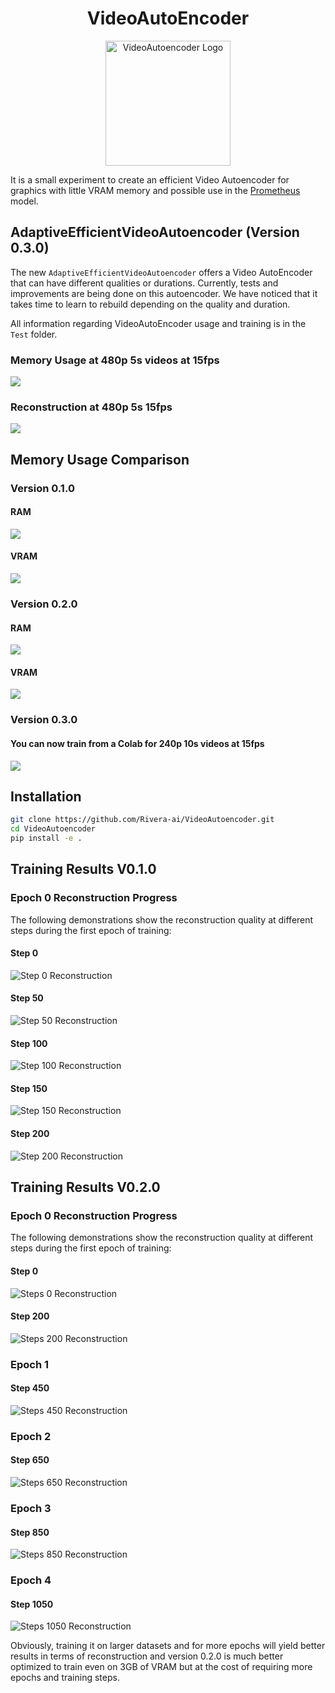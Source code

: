 <h1 align="center">VideoAutoEncoder</h1>

<div align="center">
  <img src="Image/logo.png" alt="VideoAutoencoder Logo" width="200"/>
</div>

It is a small experiment to create an efficient Video Autoencoder for graphics with little VRAM memory and possible use in the [Prometheus](https://github.com/Rivera-ai/Prometheus) model.

## AdaptiveEfficientVideoAutoencoder (Version 0.3.0)

The new `AdaptiveEfficientVideoAutoencoder` offers a Video AutoEncoder that can have different qualities or durations. Currently, tests and improvements are being done on this autoencoder. We have noticed that it takes time to learn to rebuild depending on the quality and duration.

All information regarding VideoAutoEncoder usage and training is in the `Test` folder.

### Memory Usage at 480p 5s videos at 15fps
![](Image/480.png)

### Reconstruction at 480p 5s 15fps
![](videos/recon_video_480p_60.gif)

## Memory Usage Comparison

### Version 0.1.0
#### RAM
![](Image/RAM.png)

#### VRAM
![](Image/VRAM.png)

### Version 0.2.0
#### RAM
![](Image/RAM2.png)

#### VRAM
![](Image/VRAM2.png)

### Version 0.3.0
#### You can now train from a Colab for 240p 10s videos at 15fps
![](Image/colab.PNG)

## Installation
```bash
git clone https://github.com/Rivera-ai/VideoAutoencoder.git
cd VideoAutoencoder
pip install -e .
```

## Training Results V0.1.0   

### Epoch 0 Reconstruction Progress
The following demonstrations show the reconstruction quality at different steps during the first epoch of training:

#### Step 0
![Step 0 Reconstruction](videos/step0_epoch_.gif)

#### Step 50
![Step 50 Reconstruction](videos/step50_epoch_.gif)

#### Step 100
![Step 100 Reconstruction](videos/step100_epoch_.gif)

#### Step 150
![Step 150 Reconstruction](videos/step150_epoch_.gif)

#### Step 200
![Step 200 Reconstruction](videos/step200_epoch_.gif)

## Training Results V0.2.0   

### Epoch 0 Reconstruction Progress
The following demonstrations show the reconstruction quality at different steps during the first epoch of training:

#### Step 0
![Steps 0 Reconstruction](videos/step0_epoch_0.gif)

#### Step 200
![Steps 200 Reconstruction](videos/step200_epoch_0.gif)

### Epoch 1
#### Step 450
![Steps 450 Reconstruction](videos/step450_epoch_1.gif)

### Epoch 2
#### Step 650
![Steps 650 Reconstruction](videos/step650_epoch_2.gif)

### Epoch 3
#### Step 850
![Steps 850 Reconstruction](videos/step850_epoch_3.gif)

### Epoch 4
#### Step 1050
![Steps 1050 Reconstruction](videos/step1050_epoch_4.gif)

Obviously, training it on larger datasets and for more epochs will yield better results in terms of reconstruction and version 0.2.0 is much better optimized to train even on 3GB of VRAM but at the cost of requiring more epochs and training steps.
